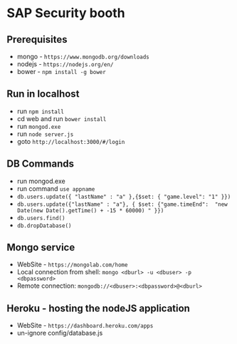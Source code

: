 # SAP Security booth

## Prerequisites  
* mongo  - `https://www.mongodb.org/downloads`
* nodejs - `https://nodejs.org/en/`
* bower  - `npm install -g bower`   

## Run in localhost
* run `npm install`
* cd web and run `bower install`
* run `mongod.exe` 
* run `node server.js`
* goto `http://localhost:3000/#/login`    

## DB Commands
* run mongod.exe
* run command `use appname`
* `db.users.update({ "lastName" : "a" },{$set: { "game.level": "1" }})`
* `db.users.update({"lastName" : "a"}, { $set: {"game.timeEnd":  "new Date(new Date().getTime() + -15 * 60000) " }})`
* `db.users.find()` 
* `db.dropDatabase()`      

## Mongo service 
* WebSite - `https://mongolab.com/home` 
* Local connection from shell: `mongo <dburl> -u <dbuser> -p <dbpassword>` 
* Remote connection: `mongodb://<dbuser>:<dbpassword>@<dburl>`     

## Heroku - hosting the nodeJS application
* WebSite - `https://dashboard.heroku.com/apps`
* un-ignore config/database.js